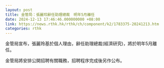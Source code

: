 ```yaml
---
layout: post
title: 金管局：張麗玲辭任助理總裁　明年5月離任
date: 2024-12-13 17:46:46.000000000 +08:00
link: https://news.rthk.hk/rthk/ch/component/k2/1783375-20241213.htm
categories: rthk
---
```


金管局宣布，張麗玲基於個人理由，辭任助理總裁(經濟研究)，將於明年5月離任。

金管局將安排公開招聘有關職務，招聘程序完成後另作公布。
